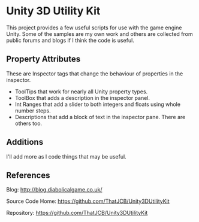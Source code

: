 Unity 3D Utility Kit
====================

This project provides a few useful scripts for use with the game engine Unity.  Some of the samples are my own work and others are collected from public forums and blogs if I think the code is useful.

Property Attributes
-------------------

These are Inspector tags that change the behaviour of properties in the inspector.

  * ToolTips that work for nearly all Unity property types.
  * ToolBox that adds a description in the inspector panel.
  * Int Ranges that add a slider to both integers and floats using whole number steps.
  * Descriptions that add a block of text in the inspector pane.
There are others too.

Additions
---------

I'll add more as I code things that may be useful.

References
----------

Blog:
http://blog.diabolicalgame.co.uk/

Source Code Home:
https://github.com/ThatJCB/Unity3DUtilityKit

Repository:
https://github.com/ThatJCB/Unity3DUtilityKit

